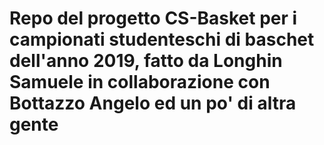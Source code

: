 # Repo del progetto CS-Basket per i campionati studenteschi di baschet dell'anno 2019, fatto da Longhin Samuele in collaborazione con Bottazzo Angelo ed un po' di altra gente